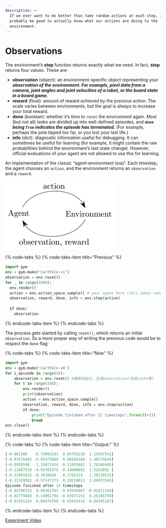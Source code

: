 ```yaml
---
description: >-
  If we ever want to do better than take random actions at each step, it’d
  probably be good to actually know what our actions are doing to the
  environment.
---
```


# Observations

The environment’s **step** function returns exactly what we need. In fact, **step** returns four values. These are:

* **observation** \(object\): an environment-specific object representing your _**observation of the environment. For example, pixel data from a camera, joint angles and joint velocities of a robot, or the board state in a board game.**_
* **reward** \(float\): amount of reward achieved by the previous action. The scale varies between environments, but the goal is always to increase your total reward.
* **done** \(boolean\): whether it’s time to `reset` the environment again. Most \(but not all\) tasks are divided up into well-defined episodes, and _**`done` being `True` indicates the episode has terminated.**_ \(For example, perhaps the pole tipped too far, or you lost your last life.\)
* **info** \(dict\): diagnostic information useful for debugging. It can sometimes be useful for learning \(for example, it might contain the raw probabilities behind the environment’s last state change\). However, official evaluations of your agent are not allowed to use this for learning. 

An implementation of the classic “agent-environment loop”. Each timestep, the agent chooses an `action`, and the environment returns an `observation` and a `reward`.

![](../../.gitbook/assets/aeloop-138c89d44114492fd02822303e6b4b07213010bb14ca5856d2d49d6b62d88e53.svg)

{% code-tabs %}
{% code-tabs-item title="Previous" %}
```python
import gym
env = gym.make("CartPole-v1")
observation = env.reset()
for _ in range(1000):
  env.render()
  action = env.action_space.sample() # your agent here (this takes random actions)
  observation, reward, done, info = env.step(action)

  if done:
    observation
```
{% endcode-tabs-item %}
{% endcode-tabs %}

The process gets started by calling `reset()`, which returns an initial `observation`. So a more proper way of writing the previous code would be to respect the `done` flag:

{% code-tabs %}
{% code-tabs-item title="Now" %}
```python
import gym
env = gym.make('CartPole-v0')
for i_episode in range(20):
    observation = env.reset() #重新初始化，生成observation(包括state等)
    for t in range(100):
        env.render()
        print(observation)
        action = env.action_space.sample()
        observation, reward, done, info = env.step(action)
        if done:
            print("Episode finished after {} timesteps".format(t+1))
            break
env.close()
```
{% endcode-tabs-item %}
{% endcode-tabs %}

{% code-tabs %}
{% code-tabs-item title="Output:" %}
```python
[-0.061586   -0.75893141  0.05793238  1.15547541]
[-0.07676463 -0.95475889  0.08104189  1.46574644]
[-0.0958598  -1.15077434  0.11035682  1.78260485]
[-0.11887529 -0.95705275  0.14600892  1.5261692 ]
[-0.13801635 -0.7639636   0.1765323   1.28239155]
[-0.15329562 -0.57147373  0.20218013  1.04977545]
Episode finished after 14 timesteps
[-0.02786724  0.00361763 -0.03938967 -0.01611184]
[-0.02779488 -0.19091794 -0.03971191  0.26388759]
[-0.03161324  0.00474768 -0.03443415 -0.04105167]
```
{% endcode-tabs-item %}
{% endcode-tabs %}

[Experiment Video](http://s3-us-west-2.amazonaws.com/rl-gym-doc/cartpole-yes-reset.mp4)

